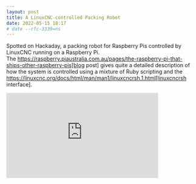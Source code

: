 ```yaml
---
layout: post
title: A LinuxCNC-controlled Packing Robot
date: 2022-05-15 18:17
# date --rfc-3339=ns
---
```

Spotted on Hackaday, a packing robot for Raspberry Pis controlled by
LinuxCNC running on a Raspberry Pi.  
The https://raspberry.piaustralia.com.au/pages/the-raspberry-pi-that-ships-other-raspberry-pis[blog post] gives quite a detailed description of how the system is controlled using a mixture of Ruby
scripting and the https://linuxcnc.org/docs/html/man/man1/linuxcncrsh.1.html[linuxcncrsh interface]. 
  
  
  
<iframe loading="lazy" title="Raspberry Pi Picking Robot" src="https://player.vimeo.com/video/749777452?h=3b81c96ac8&amp;dnt=1&amp;app_id=122963" width="400" height="225" frameborder="0" allow="autoplay; fullscreen; picture-in-picture" allowfullscreen=""></iframe>
